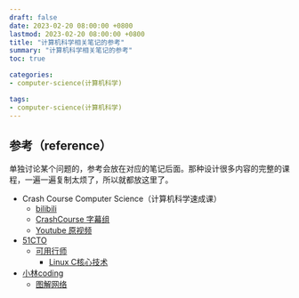 ```yaml
---
draft: false
date: 2023-02-20 08:00:00 +0800
lastmod: 2023-02-20 08:00:00 +0800
title: "计算机科学相关笔记的参考"
summary: "计算机科学相关笔记的参考"
toc: true

categories:
- computer-science(计算机科学)

tags:
- computer-science(计算机科学)
---
```

## 参考（reference）

单独讨论某个问题的，参考会放在对应的笔记后面。那种设计很多内容的完整的课程，一遍一遍复制太烦了，所以就都放这里了。

- Crash Course Computer Science（计算机科学速成课）
  - [bilibili](https://www.bilibili.com/video/BV1EW411u7th)
  - [CrashCourse 字幕组](https://github.com/1c7/crash-course-computer-science-chinese)
  - [Youtube 原视频](https://www.youtube.com/playlist?list=PL8dPuuaLjXtNlUrzyH5r6jN9ulI)
- [51CTO](https://edu.51cto.com/)
  - [可用行师](https://edu.51cto.com/lecturer/14934648.html)
    - [Linux C核心技术](https://edu.51cto.com/course/28903.html)
- [小林coding](https://xiaolincoding.com/)
    - [图解网络](https://xiaolincoding.com/network/)
